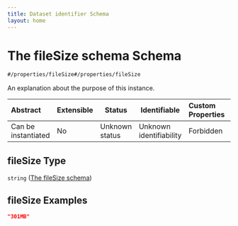 ```yaml
---
title: Dataset identifier Schema
layout: home
---
```

# The fileSize schema Schema

```txt
#/properties/fileSize#/properties/fileSize
```

An explanation about the purpose of this instance.


| Abstract            | Extensible | Status         | Identifiable            | Custom Properties | Additional Properties | Access Restrictions | Defined In                                                                    |
| :------------------ | ---------- | -------------- | ----------------------- | :---------------- | --------------------- | ------------------- | ----------------------------------------------------------------------------- |
| Can be instantiated | No         | Unknown status | Unknown identifiability | Forbidden         | Allowed               | none                | [dataset.schema.json\*](../schema/dataset.schema.json "open original schema") |

## fileSize Type

`string` ([The fileSize schema](dataset-properties-the-filesize-schema.md))

## fileSize Examples

```json
"301MB"
```
